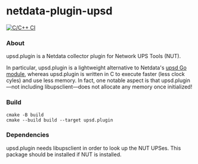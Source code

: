 # netdata-plugin-upsd

[![C/C++ CI](https://github.com/mario-campos/netdata-plugin-upsd/actions/workflows/c-cpp.yml/badge.svg)](https://github.com/mario-campos/netdata-plugin-upsd/actions/workflows/c-cpp.yml)

### About

upsd.plugin is a Netdata collector plugin for Network UPS Tools (NUT).

In particular, upsd.plugin is a lightweight alternative to Netdata's [upsd Go module](https://learn.netdata.cloud/docs/collecting-metrics/ups/ups-nut), whereas upsd.plugin is written in C to execute faster (less clock cyles) and use less memory. In fact, one notable aspect is that upsd.plugin&mdash;not including libupsclient&mdash;does not allocate any memory once initialized!

### Build

```shell
cmake -B build
cmake --build build --target upsd.plugin
```

### Dependencies

upsd.plugin needs libupsclient in order to look up the NUT UPSes. This package should be installed if NUT is installed.
